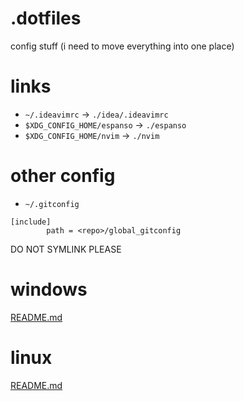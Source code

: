 # .dotfiles
config stuff (i need to move everything into one place)

# links
* `~/.ideavimrc` -> `./idea/.ideavimrc`
* `$XDG_CONFIG_HOME/espanso` -> `./espanso`
* `$XDG_CONFIG_HOME/nvim` -> `./nvim`

# other config
* `~/.gitconfig`
```
[include]
        path = <repo>/global_gitconfig
```
DO NOT SYMLINK PLEASE

# windows
[README.md](_windows/README.md)

# linux
[README.md](_linux/README.md)
